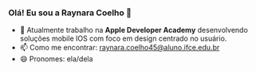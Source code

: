 ### Olá! Eu sou a Raynara Coelho 👋

- 🔭 Atualmente trabalho na **Apple Developer Academy** desenvolvendo soluções mobile IOS com foco em design centrado no usuário.
- 📫 Como me encontrar: [raynara.coelho45@aluno.ifce.edu.br](mailto:raynara.coelho45@aluno.ifce.edu.br)
- 😄 Pronomes: ela/dela
